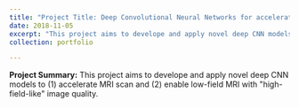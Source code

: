 ```yaml
---
title: "Project Title: Deep Convolutional Neural Networks for accelerated MRI and low-field MRI"
date: 2018-11-05
excerpt: "This project aims to develope and apply novel deep CNN models to (1) accelerate MRI scan and (2) enable "high-field-like" image quality of low-field MRI. <br/><img src='/images/500x300.png'>"
collection: portfolio

---
```


**Project Summary:** This project aims to develope and apply novel deep CNN models to (1) accelerate MRI scan and (2) enable low-field MRI with "high-field-like" image quality.
